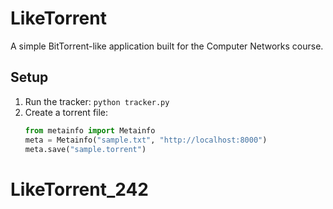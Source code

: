 # LikeTorrent
A simple BitTorrent-like application built for the Computer Networks course.

## Setup
1. Run the tracker: `python tracker.py`
2. Create a torrent file:
   ```python
   from metainfo import Metainfo
   meta = Metainfo("sample.txt", "http://localhost:8000")
   meta.save("sample.torrent")
# LikeTorrent_242

